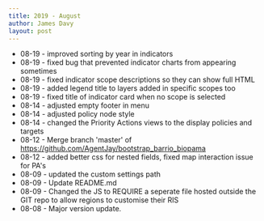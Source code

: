 ---title: 2019 - Augustauthor: James Davylayout: post---
- 08-19 - improved sorting by year in indicators
- 08-19 - fixed bug that prevented indicator charts from appearing sometimes
- 08-19 - fixed indicator scope descriptions so they can show full HTML
- 08-19 - added legend title to layers added in specific scopes too
- 08-19 - fixed title of indicator card when no scope is selected
- 08-14 - adjusted empty footer in menu
- 08-14 - adjusted policy node style
- 08-14 - changed the Priority Actions views to the display policies and targets
- 08-12 - Merge branch 'master' of https://github.com/AgentJay/bootstrap_barrio_biopama
- 08-12 - added better css for nested fields, fixed map interaction issue for PA's
- 08-09 - updated the custom settings path
- 08-09 - Update README.md
- 08-09 - Changed the JS to REQUIRE a seperate file hosted outside the GIT repo to allow regions to customise their RIS
- 08-08 - Major version update.
